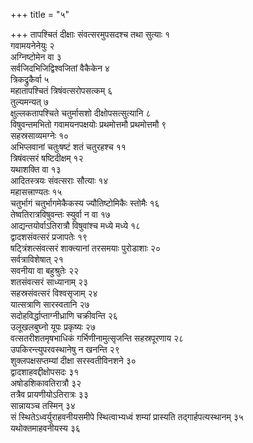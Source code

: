 +++
title = "५"

+++
तापश्चितं दीक्षाः संवत्सरमुपसदश्च तथा सुत्याः १  
गवामयनेनेयुः २  
अग्निष्टोमेन वा ३  
सर्वजिदभिजिद्विश्वजितां वैकैकेन ४  
त्रिकद्रुकैर्वा ५  
महातापश्चितं त्रिषंवत्सरोपसत्कम् ६  
तुल्यमन्यत् ७  
क्षुल्लकतापश्चिते चतुर्मासशो दीक्षोपसत्सुत्यानि ८  
विषुवन्तमभितो गवामयनपक्षयोः प्रथमोत्तमौ प्रथमोत्तमौ ९  
सहस्रसाव्यमग्नेः १०  
अभिप्लवानां चतुःषष्टं शतं चतुरहश्च ११  
त्रिषंवत्सरं षष्टिदीक्षम् १२  
यथाशक्ति वा १३  
आदितस्त्रयः संवत्सराः सौत्याः १४  
महासत्त्राण्यतः १५  
चतुर्भागं चतुर्भागमेकैकस्य ज्यौतिष्टोमिकैः स्तोमैः १६  
तेष्वतिरात्रविषुवन्तः स्युर्वा न वा १७  
आद्यन्तयोर्वाऽतिरात्रौ विषुवांश्च मध्ये मध्ये १८  
द्वादशसंवत्सरं प्रजापतेः १९  
षट्त्रिंशत्संवत्सरं शाक्त्यानां तरसमयाः पुरोडाशाः २०  
सर्वत्राविशेषात् २१  
सवनीया वा बहुश्रुतेः २२  
शतसंवत्सरं साध्यानाम् २३  
सहस्रसंवत्सरं विश्वसृजाम् २४  
यात्सत्राणि सारस्वतानि २७  
सदोहविर्द्धाप्ताग्नीध्राणि चक्रीवन्ति २६  
उलूखलबुघ्नो यूपः प्रकृष्यः २७  
वत्सतरीशतमृषभाधिकं गर्भिणीनामुत्सृजन्ति सहस्रपूरणाय २८  
उपकिरन्त्युपरवस्थानेषु न खनन्ति २९  
शुक्लपक्षसप्तम्यां दीक्षा सरस्वतीविनशने ३०  
द्वादशाहवद्दीक्षोपसदः ३१  
अषोडशिकावतिरात्रौ ३२  
तत्रैव प्रायणीयोऽतिरात्रः ३३  
सान्नायञ्च तस्मिन् ३४  
सं स्थितेऽध्वर्युराहवनीयसमीपे स्थित्वाभ्यध्वं शम्यां प्रास्यति तद्गार्हपत्यस्थानम् ३५  
यथोक्तमाहवनीयस्य ३६  
